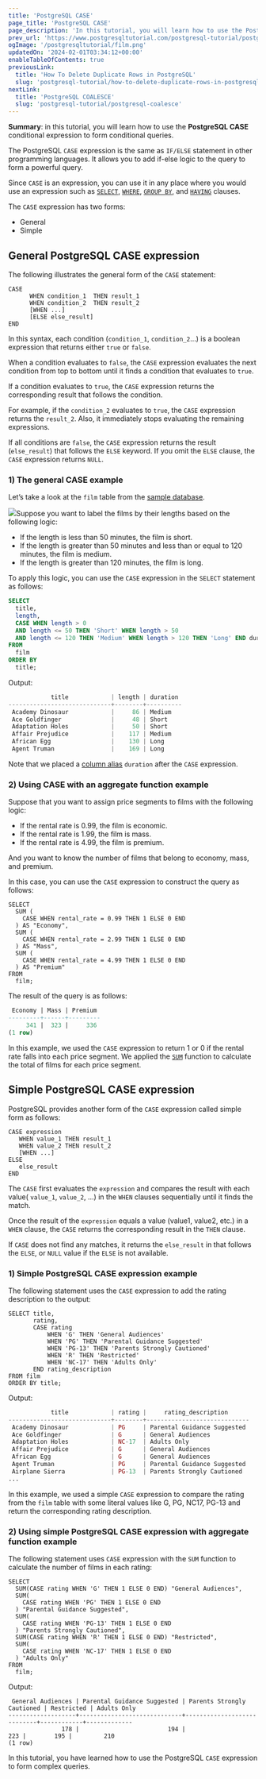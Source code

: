```yaml
---
title: 'PostgreSQL CASE'
page_title: 'PostgreSQL CASE'
page_description: 'In this tutorial, you will learn how to use the PostgreSQL CASE expression to form conditional queries.'
prev_url: 'https://www.postgresqltutorial.com/postgresql-tutorial/postgresql-case/'
ogImage: '/postgresqltutorial/film.png'
updatedOn: '2024-02-01T03:34:12+00:00'
enableTableOfContents: true
previousLink:
  title: 'How To Delete Duplicate Rows in PostgreSQL'
  slug: 'postgresql-tutorial/how-to-delete-duplicate-rows-in-postgresql'
nextLink:
  title: 'PostgreSQL COALESCE'
  slug: 'postgresql-tutorial/postgresql-coalesce'
---
```


**Summary**: in this tutorial, you will learn how to use the **PostgreSQL CASE** conditional expression to form conditional queries.

The PostgreSQL `CASE` expression is the same as `IF/ELSE` statement in other programming languages. It allows you to add if\-else logic to the query to form a powerful query.

Since `CASE` is an expression, you can use it in any place where you would use an expression such as [`SELECT`](postgresql-select), [`WHERE`](postgresql-where), [`GROUP BY`](postgresql-group-by), and [`HAVING`](postgresql-having) clauses.

The `CASE` expression has two forms:

- General
- Simple

## General PostgreSQL CASE expression

The following illustrates the general form of the `CASE` statement:

```phpsql
CASE
      WHEN condition_1  THEN result_1
      WHEN condition_2  THEN result_2
      [WHEN ...]
      [ELSE else_result]
END
```

In this syntax, each condition (`condition_1`, `condition_2`…) is a boolean expression that returns either `true` or `false`.

When a condition evaluates to `false`, the `CASE` expression evaluates the next condition from top to bottom until it finds a condition that evaluates to `true`.

If a condition evaluates to `true`, the `CASE` expression returns the corresponding result that follows the condition.

For example, if the `condition_2` evaluates to `true`, the `CASE` expression returns the `result_2`. Also, it immediately stops evaluating the remaining expressions.

If all conditions are `false`, the `CASE` expression returns the result (`else_result`) that follows the `ELSE` keyword. If you omit the `ELSE` clause, the `CASE` expression returns `NULL`.

### 1\) The general CASE example

Let’s take a look at the `film` table from the [sample database](../postgresql-getting-started/postgresql-sample-database).

![](/postgresqltutorial/film.png)Suppose you want to label the films by their lengths based on the following logic:

- If the length is less than 50 minutes, the film is short.
- If the length is greater than 50 minutes and less than or equal to 120 minutes, the film is medium.
- If the length is greater than 120 minutes, the film is long.

To apply this logic, you can use the `CASE` expression in the `SELECT` statement as follows:

```sql
SELECT
  title,
  length,
  CASE WHEN length > 0
  AND length <= 50 THEN 'Short' WHEN length > 50
  AND length <= 120 THEN 'Medium' WHEN length > 120 THEN 'Long' END duration
FROM
  film
ORDER BY
  title;
```

Output:

```php
            title            | length | duration
-----------------------------+--------+----------
 Academy Dinosaur            |     86 | Medium
 Ace Goldfinger              |     48 | Short
 Adaptation Holes            |     50 | Short
 Affair Prejudice            |    117 | Medium
 African Egg                 |    130 | Long
 Agent Truman                |    169 | Long
```

Note that we placed a [column alias](postgresql-column-alias) `duration` after the `CASE` expression.

### 2\) Using CASE with an aggregate function example

Suppose that you want to assign price segments to films with the following logic:

- If the rental rate is 0\.99, the film is economic.
- If the rental rate is 1\.99, the film is mass.
- If the rental rate is 4\.99, the film is premium.

And you want to know the number of films that belong to economy, mass, and premium.

In this case, you can use the `CASE` expression to construct the query as follows:

```
SELECT
  SUM (
    CASE WHEN rental_rate = 0.99 THEN 1 ELSE 0 END
  ) AS "Economy",
  SUM (
    CASE WHEN rental_rate = 2.99 THEN 1 ELSE 0 END
  ) AS "Mass",
  SUM (
    CASE WHEN rental_rate = 4.99 THEN 1 ELSE 0 END
  ) AS "Premium"
FROM
  film;

```

The result of the query is as follows:

```sql
 Economy | Mass | Premium
---------+------+---------
     341 |  323 |     336
(1 row)
```

In this example, we used the `CASE` expression to return 1 or 0 if the rental rate falls into each price segment. We applied the [`SUM`](../postgresql-aggregate-functions/postgresql-sum-function) function to calculate the total of films for each price segment.

## Simple PostgreSQL CASE expression

PostgreSQL provides another form of the `CASE` expression called simple form as follows:

```
CASE expression
   WHEN value_1 THEN result_1
   WHEN value_2 THEN result_2
   [WHEN ...]
ELSE
   else_result
END
```

The `CASE` first evaluates the `expression` and compares the result with each value( `value_1`, `value_2`, …) in the `WHEN` clauses sequentially until it finds the match.

Once the result of the `expression` equals a value (value1, value2, etc.) in a `WHEN` clause, the `CASE` returns the corresponding result in the `THEN` clause.

If `CASE` does not find any matches, it returns the `else_result` in that follows the `ELSE`, or `NULL` value if the `ELSE` is not available.

### 1\) Simple PostgreSQL CASE expression example

The following statement uses the `CASE` expression to add the rating description to the output:

```
SELECT title,
       rating,
       CASE rating
           WHEN 'G' THEN 'General Audiences'
           WHEN 'PG' THEN 'Parental Guidance Suggested'
           WHEN 'PG-13' THEN 'Parents Strongly Cautioned'
           WHEN 'R' THEN 'Restricted'
           WHEN 'NC-17' THEN 'Adults Only'
       END rating_description
FROM film
ORDER BY title;
```

Output:

```php
            title            | rating |     rating_description
-----------------------------+--------+-----------------------------
 Academy Dinosaur            | PG     | Parental Guidance Suggested
 Ace Goldfinger              | G      | General Audiences
 Adaptation Holes            | NC-17  | Adults Only
 Affair Prejudice            | G      | General Audiences
 African Egg                 | G      | General Audiences
 Agent Truman                | PG     | Parental Guidance Suggested
 Airplane Sierra             | PG-13  | Parents Strongly Cautioned
...
```

In this example, we used a simple `CASE` expression to compare the rating from the `film` table with some literal values like G, PG, NC17, PG\-13 and return the corresponding rating description.

### 2\) Using simple PostgreSQL CASE expression with aggregate function example

The following statement uses `CASE` expression with the `SUM` function to calculate the number of films in each rating:

```
SELECT
  SUM(CASE rating WHEN 'G' THEN 1 ELSE 0 END) "General Audiences",
  SUM(
    CASE rating WHEN 'PG' THEN 1 ELSE 0 END
  ) "Parental Guidance Suggested",
  SUM(
    CASE rating WHEN 'PG-13' THEN 1 ELSE 0 END
  ) "Parents Strongly Cautioned",
  SUM(CASE rating WHEN 'R' THEN 1 ELSE 0 END) "Restricted",
  SUM(
    CASE rating WHEN 'NC-17' THEN 1 ELSE 0 END
  ) "Adults Only"
FROM
  film;

```

Output:

```
 General Audiences | Parental Guidance Suggested | Parents Strongly Cautioned | Restricted | Adults Only
-------------------+-----------------------------+----------------------------+------------+-------------
               178 |                         194 |                        223 |        195 |         210
(1 row)
```

In this tutorial, you have learned how to use the PostgreSQL `CASE` expression to form complex queries.
